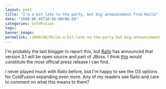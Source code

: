 ```yaml
---
layout: post
title: "I'm a bit late to the party, but big announcement from Railo"
date: "2008-06-05T10:06:00+06:00"
categories: ColdFusion 
tags: 
banner_image: 
permalink: /2008/06/05/Im-a-bit-late-to-the-party-but-big-announcement-from-Railo
---
```


I'm probably the last blogger to report this, but <a href="http://www.railo-technologies.com/en/index.cfm">Railo</a> has announced that version 3.1 will be open source and part of JBoss. I think <a href="http://www.jboss.org/railo/">this</a> would constitute the most official press release I can find. 

I never played much with Railo before, but I'm happy to see the OS options for ColdFusion expanding even more. Any of my readers use Railo and care to comment on what this means to them?